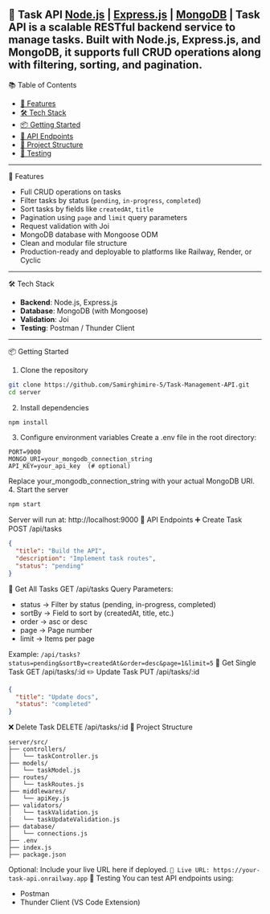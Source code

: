 🚀 Task API
[Node.js](https://nodejs.org) | [Express.js](https://expressjs.com) | [MongoDB](https://mongodb.com) | 
Task API is a scalable RESTful backend service to manage tasks. Built with Node.js, Express.js, and MongoDB, it supports full CRUD operations along with filtering, sorting, and pagination.
---
📚 Table of Contents
- [🚀 Features](#🚀-features)
- [🛠️ Tech Stack](#🛠️-tech-stack)
- [📦 Getting Started](#📦-getting-started)
- [🔌 API Endpoints](#🔌-api-endpoints)
- [📂 Project Structure](#📂-project-structure)
- [🧪 Testing](#🧪-testing)

---
🌟 Features
- Full CRUD operations on tasks
- Filter tasks by status (`pending`, `in-progress`, `completed`)
- Sort tasks by fields like `createdAt`, `title`
- Pagination using `page` and `limit` query parameters
- Request validation with Joi
- MongoDB database with Mongoose ODM
- Clean and modular file structure
- Production-ready and deployable to platforms like Railway, Render, or Cyclic
---
🛠️ Tech Stack
- **Backend**: Node.js, Express.js
- **Database**: MongoDB (with Mongoose)
- **Validation**: Joi
- **Testing**: Postman / Thunder Client
---
📦 Getting Started
1. Clone the repository
```bash
git clone https://github.com/Samirghimire-5/Task-Management-API.git
cd server
```
2. Install dependencies
```bash
npm install
```
3. Configure environment variables
Create a .env file in the root directory:
```env
PORT=9000
MONGO_URI=your_mongodb_connection_string
API_KEY=your_api_key  (# optional)
```
Replace your_mongodb_connection_string with your actual MongoDB URI.
4. Start the server
```bash
npm start
```
Server will run at: http://localhost:9000
🔌 API Endpoints
➕ Create Task
POST /api/tasks
```json
{
  "title": "Build the API",
  "description": "Implement task routes",
  "status": "pending"
}
```
📄 Get All Tasks
GET /api/tasks
Query Parameters:
- status → Filter by status (pending, in-progress, completed)
- sortBy → Field to sort by (createdAt, title, etc.)
- order → asc or desc
- page → Page number
- limit → Items per page

Example:
```/api/tasks?status=pending&sortBy=createdAt&order=desc&page=1&limit=5```
🧾 Get Single Task
GET /api/tasks/:id
✏️ Update Task
PUT /api/tasks/:id
```json
{
  "title": "Update docs",
  "status": "completed"
}
```
❌ Delete Task
DELETE /api/tasks/:id
📂 Project Structure
```arduino
server/src/
├── controllers/
│   └── taskController.js
├── models/
│   └── taskModel.js
├── routes/
│   └── taskRoutes.js
├── middlewares/
│   └── apiKey.js
├── validators/
│   └── taskValidation.js
|   └── taskUpdateValidation.js
├── database/
│   └── connections.js
├── .env
├── index.js
├── package.json
```

Optional:
Include your live URL here if deployed.
```🔗 Live URL: https://your-task-api.onrailway.app```
🧪 Testing
You can test API endpoints using:
- Postman
- Thunder Client (VS Code Extension)
